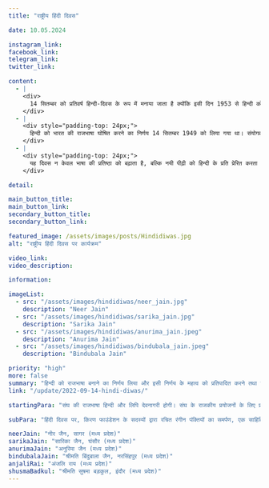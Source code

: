 ```yaml
---
title: "राष्ट्रीय हिंदी दिवस"

date: 10.05.2024

instagram_link:
facebook_link:
telegram_link:
twitter_link:

content:
  - |
    <div>
      14 सितम्बर को प्रतिवर्ष हिन्दी-दिवस के रूप में मनाया जाता है क्योंकि इसी दिन 1953 से हिन्दी को राजभाषा के रूप में मान्यता दी गई थी। यह दिन हिन्दी भाषा के गौरव, प्रचार-प्रसार और राष्ट्रीय एकता में इसके योगदान को सम्मानित करने हेतु मनाया जाता है।
    </div>
  - |
    <div style="padding-top: 24px;">
      हिन्दी को भारत की राजभाषा घोषित करने का निर्णय 14 सितम्बर 1949 को लिया गया था। संयोगवश यही दिन हिन्दी के मूर्धन्य साहित्यकार व्यौहार राजेन्द्र सिंह का 50वाँ जन्मदिवस भी था, जिससे इस दिन का महत्व और बढ़ गया।
    </div>
  - |
    <div style="padding-top: 24px;">
      यह दिवस न केवल भाषा की प्रतिष्ठा को बढ़ाता है, बल्कि नयी पीढ़ी को हिन्दी के प्रति प्रेरित करता है। विभिन्न संस्थानों और विद्यालयों में इस दिन भाषण, कविता पाठ, लेखन प्रतियोगिता और सांस्कृतिक कार्यक्रमों का आयोजन किया जाता है।
    </div>

detail:

main_button_title:
main_button_link:
secondary_button_title:
secondary_button_link:

featured_image: /assets/images/posts/Hindidiwas.jpg
alt: "राष्ट्रीय हिंदी दिवस पर कार्यक्रम"

video_link:
video_description:

information:

imageList:
  - src: "/assets/images/hindidiwas/neer_jain.jpg"
    description: "Neer Jain"
  - src: "/assets/images/hindidiwas/sarika_jain.jpg"
    description: "Sarika Jain"
  - src: "/assets/images/hindidiwas/anurima_jain.jpeg"
    description: "Anurima Jain"
  - src: "/assets/images/hindidiwas/bindubala_jain.jpeg"
    description: "Bindubala Jain"

priority: "high"
more: false
summary: "हिन्दी को राजभाषा बनाने का निर्णय लिया और इसी निर्णय के महत्व को प्रतिपादित करने तथा हिन्दी को प्रत्येक क्षेत्र में प्रसारित करने के लिये वर्ष 1953 से पूरे भारत में 14 सितम्बर को प्रतिवर्ष हिन्दी-दिवस के रूप में मनाया जाता है।"
link: "/update/2022-09-14-hindi-diwas/"

startingPara: "संघ की राजभाषा हिन्दी और लिपि देवनागरी होगी। संघ के राजकीय प्रयोजनों के लिए प्रयोग होने वाले अंकों का रूप अन्तरराष्ट्रीय रूप होगा। यह निर्णय 14 सितम्बर को लिया गया, इसी दिन हिन्दी के मूर्धन्य साहित्यकार व्यौहार राजेन्द्र सिंह का 50वाँ जन्मदिन था, इस कारण हिन्दी दिवस के लिए इस दिन को श्रेष्ठ माना गया था।"

subPara: "हिंदी दिवस पर, किरण फाउंडेशन के सदस्यों द्वारा रचित रंगीन पंक्तियों का समर्पण, एक साहित्यिक कला की उच्चता को प्रकट करता है।"

neerJain: "नीर जैन, सागर (मध्य प्रदेश)"
sarikaJain: "सारिका जैन, घंसौर (मध्य प्रदेश)"
anurimaJain: "अनुरिमा जैन (मध्य प्रदेश)"
bindubalaJain: "श्रीमति बिंदुबाला जैन, नरसिंहपुर (मध्य प्रदेश)"
anjaliRai: "अंजलि राय (मध्य प्रदेश)"
shusmaBadkul: "श्रीमति सुषमा बड़कुल, इंदौर (मध्य प्रदेश)"
---
```

